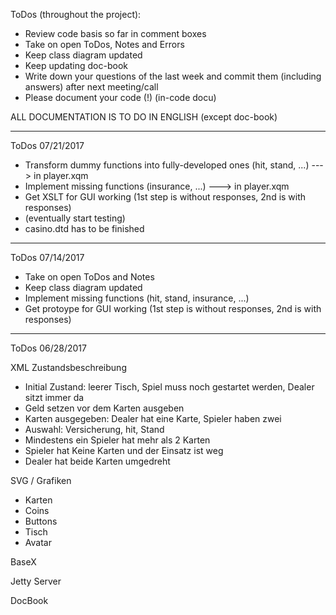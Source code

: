 ToDos (throughout the project):

* Review code basis so far in comment boxes
* Take on open ToDos, Notes and Errors
* Keep class diagram updated
* Keep updating doc-book
* Write down your questions of the last week and commit them (including answers) after next meeting/call
* Please document your code (!) (in-code docu)

ALL DOCUMENTATION IS TO DO IN ENGLISH (except doc-book)

------------------------------------------------------------------------------------------------------------------------

ToDos 07/21/2017

* Transform dummy functions into fully-developed ones (hit, stand, ...) ---> in player.xqm
* Implement missing functions (insurance, ...) ---> in player.xqm
* Get XSLT for GUI working (1st step is without responses, 2nd is with responses)
* (eventually start testing)
* casino.dtd has to be finished

------------------------------------------------------------------------------------------------------------------------

ToDos 07/14/2017

* Take on open ToDos and Notes
* Keep class diagram updated
* Implement missing functions (hit, stand, insurance, ...)
* Get protoype for GUI working (1st step is without responses, 2nd is with responses)

------------------------------------------------------------------------------------------------------------------------

ToDos 06/28/2017

XML Zustandsbeschreibung
* Initial Zustand: leerer Tisch, Spiel muss noch gestartet werden, Dealer sitzt immer da
* Geld setzen vor dem Karten ausgeben
* Karten ausgegeben: Dealer hat eine Karte, Spieler haben zwei
* Auswahl: Versicherung, hit, Stand
* Mindestens ein Spieler hat mehr als 2 Karten
* Spieler hat Keine Karten und der Einsatz ist weg
* Dealer hat beide Karten umgedreht

SVG / Grafiken
* Karten
* Coins
* Buttons
* Tisch
* Avatar

BaseX

Jetty Server

DocBook
